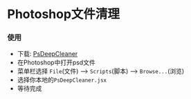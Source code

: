 # Photoshop文件清理

### 使用
* 下载: [PsDeepCleaner](./PsDeepCleaner.jsx)
* 在Photoshop中打开psd文件
* 菜单栏选择 `File`(文件) --> `Scripts`(脚本) --> `Browse...`(浏览)
* 选择你本地的`PsDeepCleaner.jsx`
* 等待完成
